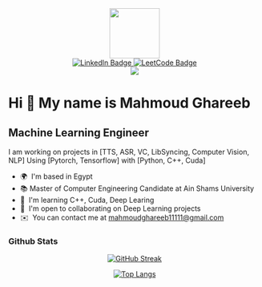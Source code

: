 
<div id="header" align="center">
  <img src="https://i.giphy.com/media/v1.Y2lkPTc5MGI3NjExMjJ6ZDRiMmUzZHR2dndwbjN0NXJqMWxmdTZjYWtoZjY0eXFodHE0ciZlcD12MV9pbnRlcm5hbF9naWZfYnlfaWQmY3Q9cw/lP8xu5t2DLGG045H8F/giphy.gif" width="100"/>
  <div id="badges">
    <a href="https://www.linkedin.com/in/mahmoudghareeb1/">
      <img src="https://img.shields.io/badge/LinkedIn-blue?style=for-the-badge&logo=linkedin&logoColor=white" alt="LinkedIn Badge"/>
    </a>
    <a href="https://leetcode.com/u/mahmoudghareeb11111/">
      <img src="https://img.shields.io/badge/LeetCode-black?style=for-the-badge&logo=leetcode" alt="LeetCode Badge"/>
    </a>
  </div>
  <img src="https://komarev.com/ghpvc/?username=Mahmoud-ghareeb&color=green" />
</div>

Hi 👋 My name is Mahmoud Ghareeb
================================

Machine Learning Engineer
-------------------------

I am working on projects in \[TTS, ASR, VC, LibSyncing, Computer Vision, NLP\] Using \[Pytorch, Tensorflow\] with \[Python, C++, Cuda\]

* 🌍  I'm based in Egypt
* 📚  Master of Computer Engineering Candidate at Ain Shams University
* 🧠  I'm learning C++, Cuda, Deep Learing
* 🤝  I'm open to collaborating on Deep Learning projects
* ✉️  You can contact me at [mahmoudghareeb11111@gmail.com](mailto:mahmoudghareeb11111@gmail.com)
  
### Github Stats

<div align="center">

  <a href="https://git.io/streak-stats"><img src="https://github-readme-streak-stats.herokuapp.com?user=Mahmoud-ghareeb&theme=dark" alt="GitHub Streak" /></a>

  [![Top Langs](https://github-readme-stats.vercel.app/api/top-langs/?username=Mahmoud-ghareeb&layout=compact&theme=vision-friendly-dark)](https://github.com/Mahmoud-ghareeb/github-readme-stats)

</div>
